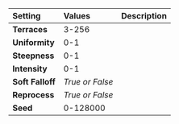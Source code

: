 | Setting | Values | Description |
| :--- | :--- | :--- |
| **Terraces** | 3-256 ||
| **Uniformity** | 0-1 ||
| **Steepness** | 0-1 ||
| **Intensity** | 0-1 ||
| **Soft Falloff** | *True or False* ||
| **Reprocess** | *True or False* ||
| **Seed** | 0-128000 ||
